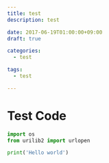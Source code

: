 ```yaml
---
title: test
description: test

date: 2017-06-19T01:00:00+09:00
draft: true

categories:
  - test

tags:
  - test

---
```


# Test Code

```python
import os
from urilib2 import urlopen

print('Hello world')
```
